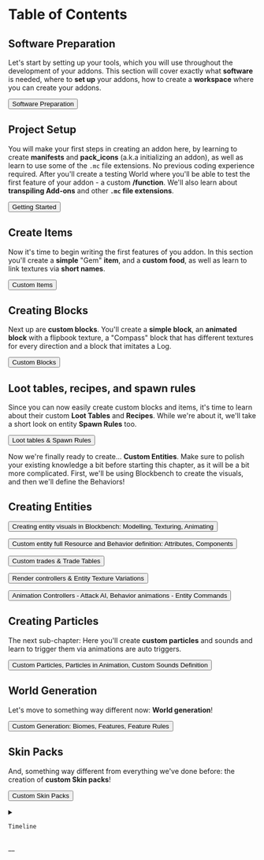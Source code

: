 # Table of Contents

## Software Preparation

Let's start by setting up your tools, which you will use throughout the development of your addons. This section will cover exactly what **software** is needed, where to **set up** your addons, how to create a **workspace** where you can create your addons.

<Button color="green" link="/guide/software-preparation.html">Software Preparation</Button>

## Project Setup

You will make your first steps in creating an addon here, by learning to create **manifests** and **pack_icons** (a.k.a initializing an addon), as well as learn to use some of the `.mc` file extensions. No previous coding experience required. After you'll create a testing World where you'll be able to test the first feature of your addon - a custom **/function**. We'll also learn about **transpiling Add-ons** and other **`.mc` file extensions**.

<Button color="green" link="/guide/project-setup.html">Getting Started</Button>

## Create Items

Now it's time to begin writing the first features of you addon. In this section you'll create a **simple** "Gem" **item**, and a **custom food**, as well as learn to link textures via **short names**.

<Button color="green" link="/guide/custom-items.html">Custom Items</Button>

## Creating Blocks

Next up are **custom blocks**. You'll create a **simple block**, an **animated block** with a flipbook texture, a "Compass" block that has different textures for every direction and a block that imitates a Log.

<Button color="green" link="/guide/custom-blocks.html">Custom Blocks</Button>

## Loot tables, recipes, and spawn rules

Since you can now easily create custom blocks and items, it's time to learn about their custom **Loot Tables** and **Recipes**. While we're about it, we'll take a short look on entity **Spawn Rules** too.

<Button color="green" link="/guide/loot_tables-recipes-spawn_rules.html">Loot tables & Spawn Rules</Button>

Now we're finally ready to create... **Custom Entities**. Make sure to polish your existing knowledge a bit before starting this chapter, as it will be a bit more complicated. First, we'll be using Blockbench to create the visuals, and then we'll define the Behaviors!

## Creating Entities

<Button color="green" link="/guide/creating-entity-visuals.html">Creating entity visuals in Blockbench: Modelling, Texturing, Animating</Button>

<Button color="green" link="/guide/custom-entity-full.html">Custom entity full Resource and Behavior definition: Attributes, Components</Button>

<Button color="green" link="/guide/custom_trades.html">Custom trades & Trade Tables</Button>

<Button color="green" link="/guide/render-controllers.html">Render controllers & Entity Texture Variations</Button>

<Button color="green" link="/guide/animation-controllers.html">Animation Controllers - Attack AI, Behavior animations - Entity Commands</Button>

## Creating Particles

The next sub-chapter: Here you'll create **custom particles** and sounds and learn to trigger them via animations are auto triggers.

<Button color="green" link="/guide/custom-particles.html">Custom Particles, Particles in Animation, Custom Sounds Definition</Button>

## World Generation

Let's move to something way different now: **World generation**!

<Button color="green" link="/guide/custom-generation.html">Custom Generation: Biomes, Features, Feature Rules</Button>

## Skin Packs

And, something way different from everything we've done before: the creation of **custom Skin packs**!

<Button color="green" link="/guide/custom-skin-packs.html">Custom Skin Packs</Button>

<!--Insited to keep-->

<details>

  <summary>

    Timeline

  </summary>

-   13.04.2020: The guide has been originally written and published by _KaiFireborn_#1551 on Discord [here](https://sites.google.com/view/mcbe-addon-tutorial/-?authuser=0).
-   04.05.2020: Accessible by the domain/link [`guide.bedrock.dev`](https://guide.bedrock.dev) thanks to _destruc7i0n_.
-   09.23.2020: Migration/porting of the Guide to the Wiki agreed upon and started with _SirLich_. Maintanence of the original website discountinued.
-   18.10.2020: Migration officially finished mostly thanks to _ckhrysze_ and _KaiFireborn_. Currently, the Guide is fully OSS and accepting contributions from _you_.
-   27.03.2021: The wiki, including the guide, has been migrated to the Bedrock OSS Github Organization.
-   (in progress) The guide is being rewritten according to new wiki sections

</details>

\_\_
